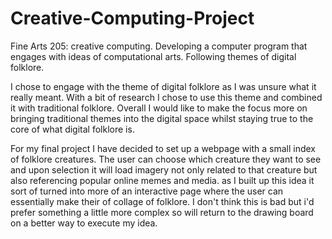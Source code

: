 # Creative-Computing-Project
Fine Arts 205: creative computing. Developing a computer program that engages with ideas of computational arts. Following themes of digital folklore.  

I chose to engage with the theme of digital folklore as I was unsure what it really meant. With a bit of research I chose to use this theme and combined it with traditional folklore. Overall I would like to make the focus more on bringing traditional themes into the digital space whilst staying true to the core of what digital folklore is. 

For my final project I have decided to set up a webpage with a small index of folklore creatures. The user can choose which creature they want to see and upon selection it will load imagery not only related to that creature but also referencing popular online memes and media. 
as I built up this idea it sort of turned into more of an interactive page where the user can essentially make their of collage of folklore. I don't think this is bad but i'd prefer something a little more complex so will return to the drawing board on a better way to execute my idea. 
